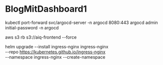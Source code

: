 # BlogMitDashboard1



kubectl port-forward svc/argocd-server -n argocd 8080:443
argocd admin initial-password -n argocd

aws s3 rb s3://aiq-frontend --force


helm upgrade --install ingress-nginx ingress-nginx \
  --repo https://kubernetes.github.io/ingress-nginx \
  --namespace ingress-nginx --create-namespace